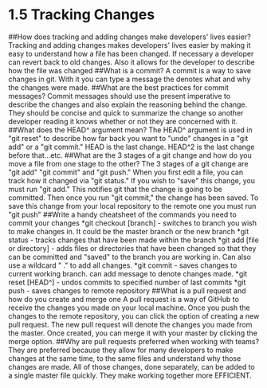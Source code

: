 # 1.5 Tracking Changes

##How does tracking and adding changes make developers' lives easier?
Tracking and adding changes makes developers' lives easier by making it easy to understand how a file has been changed. If necessary a developer can revert back to old changes. Also it allows for the developer to describe how the file was changed
##What is a commit?
A commit is a way to save changes in git. With it you can type a message the denotes what and why the changes were made.
##What are the best practices for commit messages?
Commit messages should use the present imperative to describe the changes and also explain the reasoning behind the change. They should be concise and quick to summarize the change so another developer reading it knows whether or not they are concerned with it.
##What does the HEAD^ argument mean?
The HEAD^ argument is used in "git reset" to describe how far back you want to "undo" changes in a "git add" or a "git commit." HEAD is the last change. HEAD^2 is the last change before that...etc.
##What are the 3 stages of a git change and how do you move a file from one stage to the other?
The 3 stages of a git change are "git add" "git commit" and "git push." When you first edit a file, you can track how it changed via "git status." If you wish to "save" this change, you must run "git add." This notifies git that the change is going to be committed. Then once you run "git commit," the change has been saved. To save this change from your local repository to the remote one you must run "git push"
##Write a handy cheatsheet of the commands you need to commit your changes
*git checkout [branch] - switches to branch you wish to make changes in. It could be the master branch or the new branch
*git status - tracks changes that have been made within the branch
*git add [file or directory] - adds files or directories that have been changed so that they can be committed and "saved" to the branch you are working in. Can also use a wildcard " ." to add all changes.
*git commit - saves changes to current working branch. can add message to denote changes made. 
*git reset [HEAD^] - undos commits to specified number of last commits
*git push - saves changes to remote repository
##What is a pull request and how do you create and merge one
A pull request is a way of GitHub to receive the changes you made on your local machine. Once you push the changes to the remote repository, you can click the option of creating a new pull request. The new pull request will denote the changes you made from the master. Once created, you can merge it with your master by clicking the merge option.
##Why are pull requests preferred when working with teams?
They are preferred because they allow for many developers to make changes at the same time, to the same files and understand why those changes are made. All of those changes, done separately, can be added to a single master file quickly. They make working together more EFFICIENT.